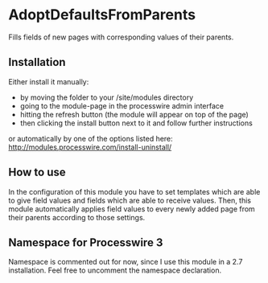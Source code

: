 # AdoptDefaultsFromParents
Fills fields of new pages with corresponding values of their parents.

## Installation

Either install it manually:

* by moving the folder to your /site/modules directory
* going to the module-page in the processwire admin interface
* hitting the refresh button (the module will appear on top of the page)
* then clicking the install button next to it and follow further instructions

or automatically by one of the options listed here:
http://modules.processwire.com/install-uninstall/

## How to use

In the configuration of this module you have to set templates which are able to give field values and fields which are able to receive values. Then, this module automatically applies field values to every newly added page from their parents according to those settings.

## Namespace for Processwire 3

Namespace is commented out for now, since I use this module in a 2.7 installation. Feel free to uncomment the namespace declaration.

